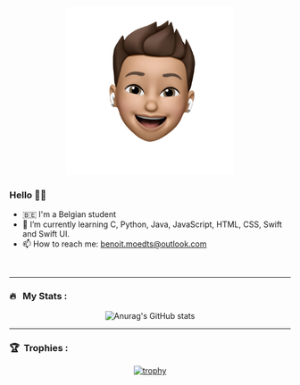 <div id="header" align="center">
<img src="/Image 34.png" alt="ProfilePicture" width="300"/>
</div>

### Hello 🐼👋
- 🇧🇪 I'm a Belgian student
- 🌱 I’m currently learning C, Python, Java, JavaScript, HTML, CSS, Swift and Swift UI.
- 📫 How to reach me: benoit.moedts@outlook.com

<div id="header" align="center">
<img src="https://komarev.com/ghpvc/?username=benmdts&style=flat-square&color=blue" alt=""/>
</div>

---

### 🔥 &nbsp; My Stats :
<div id="header" align="center">

![Anurag's GitHub stats](https://github-readme-stats.vercel.app/api?username=benmdts&show_icons=true&theme=radical)
  </div>

---
### 🏆 &nbsp;Trophies :
<div id="header" align="center">
  
[![trophy](https://github-profile-trophy.vercel.app/?username=benmdts&theme=onedark)](https://github.com/ryo-ma/github-profile-trophy)
</div>
